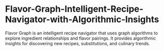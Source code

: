 # Flavor-Graph-Intelligent-Recipe-Navigator-with-Algorithmic-Insights
Flavor Graph is an intelligent recipe navigator that uses graph algorithms to explore ingredient relationships and flavor pairings. It provides algorithmic insights for discovering new recipes, substitutions, and culinary trends.
